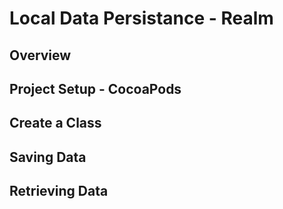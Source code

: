 # Local Data Persistance - Realm

## Overview

## Project Setup - CocoaPods

## Create a Class

## Saving Data

## Retrieving Data